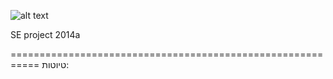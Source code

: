 

  ![alt text](https://www.dropbox.com/s/ypc18bo8pe66ws2/ez1.png "logo title" )


SE project 2014a 

===========================================================
טיוטות:


